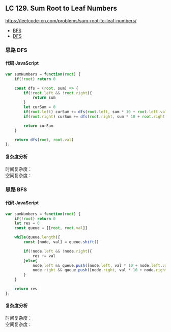 ## LC 129. Sum Root to Leaf Numbers
https://leetcode-cn.com/problems/sum-root-to-leaf-numbers/
- [BFS](#思路-BFS)
- [DFS](#思路-DFS)

### 思路 DFS

#### 代码 JavaScript

```JavaScript
var sumNumbers = function(root) {
    if(!root) return 0

    const dfs = (root, sum) => {
        if(!root.left && !root.right){
            return sum 
        }
        let curSum = 0
        if(root.left) curSum += dfs(root.left, sum * 10 + root.left.val)
        if(root.right) curSum += dfs(root.right, sum * 10 + root.right.val)

        return curSum
    }

    return dfs(root, root.val)
};

```

#### 复杂度分析
时间复杂度： </br>
空间复杂度：
### 思路 BFS

#### 代码 JavaScript

```JavaScript
var sumNumbers = function(root) {
    if(!root) return 0
    let res = 0
    const queue = [[root, root.val]]

    while(queue.length){
        const [node, val] = queue.shift()

        if(!node.left && !node.right){
            res += val
        }else{
            node.left && queue.push([node.left, val * 10 + node.left.val])
            node.right && queue.push([node.right, val * 10 + node.right.val])
        }
    }

    return res
};

```

#### 复杂度分析
时间复杂度： </br>
空间复杂度：